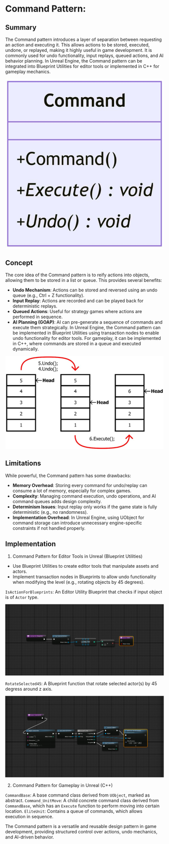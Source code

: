 # Command Pattern:

## Summary

The Command pattern introduces a layer of separation between requesting an action and executing it. This allows actions to be stored, executed, undone, or replayed, making it highly useful in game development. It is commonly used for undo functionality, input replays, queued actions, and AI behavior planning. In Unreal Engine, the Command pattern can be integrated into Blueprint Utilities for editor tools or implemented in C++ for gameplay mechanics.

<div align="center"> 
  <img src="https://github.com/Yunxiang-Li/Unreal5_GameProgrammingPatterns/blob/main/Screenshots/CommandPatternBaseClass.jpg" alt="Command Pattern Base Class "/>
</div>

## Concept

The core idea of the Command pattern is to reify actions into objects, allowing them to be stored in a list or queue. This provides several benefits:

- **Undo Mechanism**: Actions can be stored and reversed using an undo queue (e.g., Ctrl + Z functionality).
- **Input Replay**: Actions are recorded and can be played back for deterministic replays.
- **Queued Actions**: Useful for strategy games where actions are performed in sequence.
- **AI Planning (GOAP)**: AI can pre-generate a sequence of commands and execute them strategically.
In Unreal Engine, the Command pattern can be implemented in Blueprint Utilities using transaction nodes to enable undo functionality for editor tools. For gameplay, it can be implemented in C++, where commands are stored in a queue and executed dynamically.

<div align="center"> 
  <img src="https://github.com/Yunxiang-Li/Unreal5_GameProgrammingPatterns/blob/main/Screenshots/HowCommandPatternWork.jpg" alt="How Command Pattern Work"/>
</div>

## Limitations

While powerful, the Command pattern has some drawbacks:

- **Memory Overhead**: Storing every command for undo/replay can consume a lot of memory, especially for complex games.
- **Complexity**: Managing command execution, undo operations, and AI command queues adds design complexity.
- **Determinism Issues**: Input replay only works if the game state is fully deterministic (e.g., no randomness).
- **Implementation Overhead**: In Unreal Engine, using UObject for command storage can introduce unnecessary engine-specific constraints if not handled properly.

## Implementation

1. Command Pattern for Editor Tools in Unreal (Blueprint Utilities)

- Use Blueprint Utilities to create editor tools that manipulate assets and actors.
- Implement transaction nodes in Blueprints to allow undo functionality when modifying the level (e.g., rotating objects by 45 degrees).

`IsActionForBlueprints`: An Editor Utility Blueprint that checks if input object is of `Actor` type.

<div align="center"> 
  <img src="https://github.com/Yunxiang-Li/Unreal5_GameProgrammingPatterns/blob/main/Screenshots/IsActionForBlueprints.png" alt="Is Action For Blueprints"/>
</div>

`RotateSelected45`: A Blueprint function that rotate selected actor(s) by 45 degress around z axis.

<div align="center"> 
  <img src="https://github.com/Yunxiang-Li/Unreal5_GameProgrammingPatterns/blob/main/Screenshots/RotateSelected45.png" alt="Rotate Selected 45"/>
</div>

2. Command Pattern for Gameplay in Unreal (C++)

`CommandBase`: A base command class derived from `UObject`, marked as abstract.
`Command_UnitMove`: A child concrete command class derived from `CommandBase`, which has an `Execute` function to perform moving into certain location.
`EliteUnit`: Contains a queue of commands, which allows execution in sequence.

The Command pattern is a versatile and reusable design pattern in game development, providing structured control over actions, undo mechanics, and AI-driven behavior.
